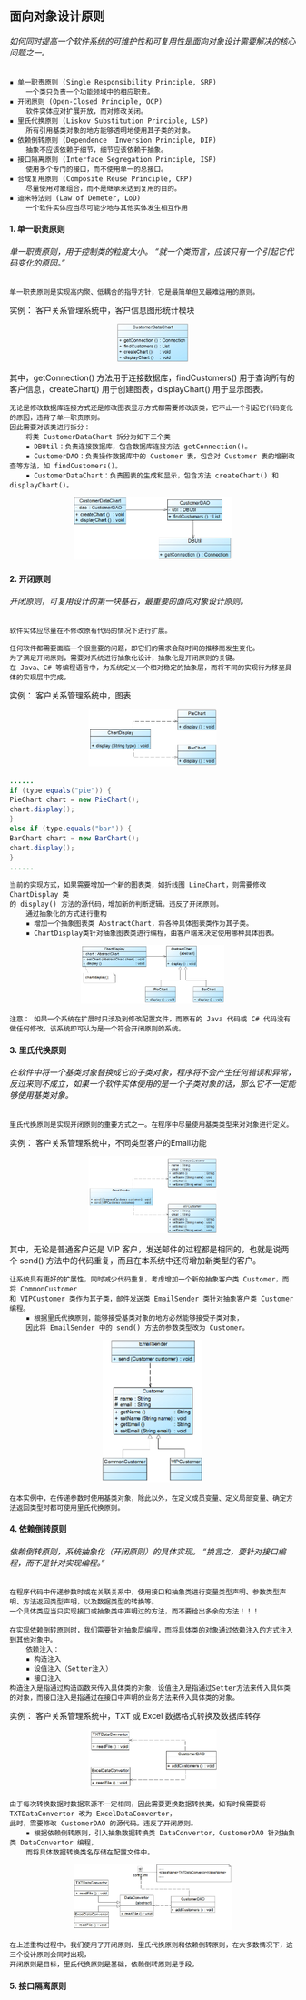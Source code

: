 ## 面向对象设计原则

###### 如何同时提高一个软件系统的可维护性和可复用性是面向对象设计需要解决的核心问题之一。
```
▪ 单一职责原则 (Single Responsibility Principle, SRP)
    一个类只负责一个功能领域中的相应职责。
▪ 开闭原则 (Open-Closed Principle, OCP)
    软件实体应对扩展开放，而对修改关闭。
▪ 里氏代换原则 (Liskov Substitution Principle, LSP)
    所有引用基类对象的地方能够透明地使用其子类的对象。
▪ 依赖倒转原则 (Dependence  Inversion Principle, DIP)
    抽象不应该依赖于细节，细节应该依赖于抽象。
▪ 接口隔离原则 (Interface Segregation Principle, ISP)
    使用多个专门的接口，而不使用单一的总接口。
▪ 合成复用原则 (Composite Reuse Principle, CRP)
    尽量使用对象组合，而不是继承来达到复用的目的。
▪ 迪米特法则 (Law of Demeter, LoD)
    一个软件实体应当尽可能少地与其他实体发生相互作用
```


#### 1. 单一职责原则

###### 单一职责原则，用于控制类的粒度大小。 “就一个类而言，应该只有一个引起它代码变化的原因。”
```
单一职责原则是实现高内聚、低耦合的指导方针，它是最简单但又最难运用的原则。
```

实例： 客户关系管理系统中，客户信息图形统计模块 <br>
<div align="center"><img src="pics/customer-relationship-management_1.jpg" width="25%"></div>

其中，getConnection() 方法用于连接数据库，findCustomers() 用于查询所有的客户信息，createChart() 用于创建图表，displayChart() 用于显示图表。
```
无论是修改数据库连接方式还是修改图表显示方式都需要修改该类，它不止一个引起它代码变化的原因，违背了单一职责原则。
因此需要对该类进行拆分：
    将类 CustomerDataChart 拆分为如下三个类
    ▪ DBUtil：负责连接数据库，包含数据库连接方法 getConnection()。
    ▪ CustomerDAO：负责操作数据库中的 Customer 表，包含对 Customer 表的增删改查等方法，如 findCustomers()。
    ▪ CustomerDataChart：负责图表的生成和显示，包含方法 createChart() 和 displayChart()。
```
<div align="center"><img src="pics/customer-relationship-management_2.jpg" width="55%"></div>


#### 2. 开闭原则

###### 开闭原则，可复用设计的第一块基石，最重要的面向对象设计原则。
```
软件实体应尽量在不修改原有代码的情况下进行扩展。
```
```
任何软件都需要面临一个很重要的问题，即它们的需求会随时间的推移而发生变化。
为了满足开闭原则，需要对系统进行抽象化设计，抽象化是开闭原则的关键。
在 Java、C# 等编程语言中，为系统定义一个相对稳定的抽象层，而将不同的实现行为移至具体的实现层中完成。
```

实例： 客户关系管理系统中，图表 <br>
<div align="center"><img src="pics/ChartDisplay_1.jpg" width="45%"></div>

```java
......
if (type.equals("pie")) {
PieChart chart = new PieChart();
chart.display();
}
else if (type.equals("bar")) {
BarChart chart = new BarChart();
chart.display();
}
......
```
```
当前的实现方式，如果需要增加一个新的图表类，如折线图 LineChart，则需要修改 ChartDisplay 类
的 display() 方法的源代码，增加新的判断逻辑。违反了开闭原则。
    通过抽象化的方式进行重构
    ▪ 增加一个抽象图表类 AbstractChart，将各种具体图表类作为其子类。
    ▪ ChartDisplay类针对抽象图表类进行编程，由客户端来决定使用哪种具体图表。
```
<div align="center"><img src="pics/ChartDisplay_2.jpg" width="50%"></div>

```
注意： 如果一个系统在扩展时只涉及到修改配置文件，而原有的 Java 代码或 C# 代码没有做任何修改，该系统即可认为是一个符合开闭原则的系统。
```


#### 3. 里氏代换原则

###### 在软件中将一个基类对象替换成它的子类对象，程序将不会产生任何错误和异常，反过来则不成立，如果一个软件实体使用的是一个子类对象的话，那么它不一定能够使用基类对象。
```
里氏代换原则是实现开闭原则的重要方式之一。在程序中尽量使用基类类型来对对象进行定义。
```

实例： 客户关系管理系统中，不同类型客户的Email功能
<div align="center"><img src="pics/EmailSender_1.jpg" width="45%"></div>

其中，无论是普通客户还是 VIP 客户，发送邮件的过程都是相同的，也就是说两个 send() 方法中的代码重复，而且在本系统中还将增加新类型的客户。
```
让系统具有更好的扩展性，同时减少代码重复，考虑增加一个新的抽象客户类 Customer，而将 CommonCustomer 
和 VIPCustomer 类作为其子类，邮件发送类 EmailSender 类针对抽象客户类 Customer 编程。
    ▪ 根据里氏代换原则，能够接受基类对象的地方必然能够接受子类对象，
    因此将 EmailSender 中的 send() 方法的参数类型改为 Customer。
```
<div align="center"><img src="pics/EmailSender_2.jpg" width="35%"></div>

```
在本实例中，在传递参数时使用基类对象，除此以外，在定义成员变量、定义局部变量、确定方法返回类型时都可使用里氏代换原则。
```


#### 4. 依赖倒转原则

###### 依赖倒转原则，系统抽象化（开闭原则）的具体实现。 “换言之，要针对接口编程，而不是针对实现编程。”
```
在程序代码中传递参数时或在关联关系中，使用接口和抽象类进行变量类型声明、参数类型声明、方法返回类型声明，以及数据类型的转换等。
一个具体类应当只实现接口或抽象类中声明过的方法，而不要给出多余的方法！！！

在实现依赖倒转原则时，我们需要针对抽象层编程，而将具体类的对象通过依赖注入的方式注入到其他对象中。
    依赖注入：
    ▪ 构造注入
    ▪ 设值注入（Setter注入）
    ▪ 接口注入
构造注入是指通过构造函数来传入具体类的对象，设值注入是指通过Setter方法来传入具体类的对象，而接口注入是指通过在接口中声明的业务方法来传入具体类的对象。
```

实例： 客户关系管理系统中，TXT 或 Excel 数据格式转换及数据库转存
<div align="center"><img src="pics/DataConverter_1.jpg" width="45%"></div>

```
由于每次转换数据时数据来源不一定相同，因此需要更换数据转换类，如有时候需要将 TXTDataConvertor 改为 ExcelDataConvertor，
此时，需要修改 CustomerDAO 的源代码。违反了开闭原则。
    ▪ 根据依赖倒转原则，引入抽象数据转换类 DataConvertor，CustomerDAO 针对抽象类 DataConvertor 编程，
    而将具体数据转换类名存储在配置文件中。
```
<div align="center"><img src="pics/DataConverter_2.jpg" width="55%"></div>

```
在上述重构过程中，我们使用了开闭原则、里氏代换原则和依赖倒转原则，在大多数情况下，这三个设计原则会同时出现，
开闭原则是目标，里氏代换原则是基础，依赖倒转原则是手段。
```


#### 5. 接口隔离原则
